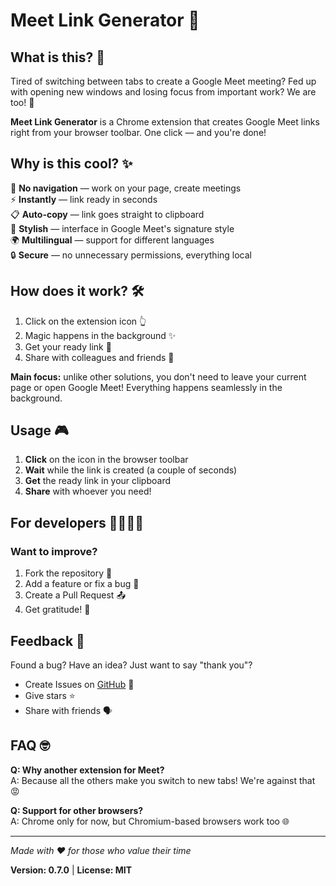 # Meet Link Generator 🚀

## What is this? 🤔

Tired of switching between tabs to create a Google Meet meeting? Fed up with opening new windows and losing focus from important work? We are too! 😤

**Meet Link Generator** is a Chrome extension that creates Google Meet links right from your browser toolbar. One click — and you're done! 

## Why is this cool? ✨

🎯 **No navigation** — work on your page, create meetings  
⚡ **Instantly** — link ready in seconds  
📋 **Auto-copy** — link goes straight to clipboard  
🎨 **Stylish** — interface in Google Meet's signature style  
🌍 **Multilingual** — support for different languages  
🔒 **Secure** — no unnecessary permissions, everything local

## How does it work? 🛠️

1. Click on the extension icon 👆
2. Magic happens in the background ✨  
3. Get your ready link 🔗
4. Share with colleagues and friends 🤝

**Main focus:** unlike other solutions, you don't need to leave your current page or open Google Meet! Everything happens seamlessly in the background.

## Usage 🎮

1. **Click** on the icon in the browser toolbar
2. **Wait** while the link is created (a couple of seconds)
3. **Get** the ready link in your clipboard
4. **Share** with whoever you need!

## For developers 👨‍💻👩‍💻

### Want to improve? 
1. Fork the repository 🍴
2. Add a feature or fix a bug 🔧  
3. Create a Pull Request 📤
4. Get gratitude! 🙏

## Feedback 💬

Found a bug? Have an idea? Just want to say "thank you"? 
- Create Issues on [GitHub](https://github.com/Zestxx/meet-link-extension) 🐛
- Give stars ⭐  
- Share with friends 🗣️

## FAQ 🤓

**Q: Why another extension for Meet?**  
A: Because all the others make you switch to new tabs! We're against that 😡

**Q: Support for other browsers?**  
A: Chrome only for now, but Chromium-based browsers work too 🌐

---

*Made with ❤️ for those who value their time*

**Version: 0.7.0** | **License: MIT**